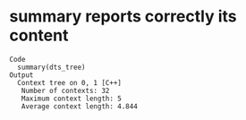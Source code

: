 # summary reports correctly its content

    Code
      summary(dts_tree)
    Output
      Context tree on 0, 1 [C++]
       Number of contexts: 32 
       Maximum context length: 5 
       Average context length: 4.844 

